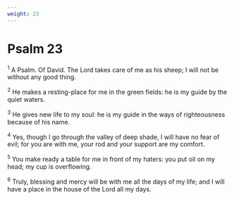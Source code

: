 ```yaml
---
weight: 23
---
```


# Psalm 23

<sup>1</sup> A Psalm. Of David. The Lord takes care of me as his sheep; I will not be without any good thing. 

<sup>2</sup> He makes a resting-place for me in the green fields: he is my guide by the quiet waters. 

<sup>3</sup> He gives new life to my soul: he is my guide in the ways of righteousness because of his name. 

<sup>4</sup> Yes, though I go through the valley of deep shade, I will have no fear of evil; for you are with me, your rod and your support are my comfort. 

<sup>5</sup> You make ready a table for me in front of my haters: you put oil on my head; my cup is overflowing. 

<sup>6</sup> Truly, blessing and mercy will be with me all the days of my life; and I will have a place in the house of the Lord all my days. 



